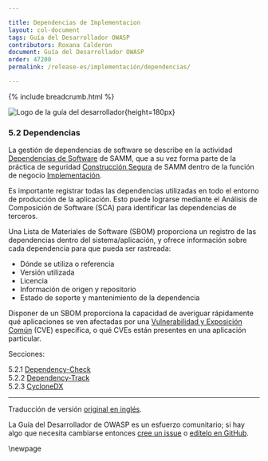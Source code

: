```yaml
---

title: Dependencias de Implementacion
layout: col-document
tags: Guía del Desarrollador OWASP
contributors: Roxana Calderon
document: Guía del Desarrollador OWASP
order: 47200
permalink: /release-es/implementación/dependencias/

---
```


{% include breadcrumb.html %}

![Logo de la guía del desarrollador](../../../assets/images/dg_logo_bbd.png "Guía del Desarrollador OWASP"){height=180px}

### 5.2 Dependencias

La gestión de dependencias de software se describe en la actividad [Dependencias de Software][sammisbsd] de SAMM,
que a su vez forma parte de la práctica de seguridad [Construcción Segura][sammisb] de SAMM
dentro de la función de negocio [Implementación][sammi].

Es importante registrar todas las dependencias utilizadas en todo el entorno de producción de la aplicación.
Esto puede lograrse mediante el Análisis de Composición de Software (SCA) para identificar las dependencias de terceros.

Una Lista de Materiales de Software (SBOM) proporciona un registro de las dependencias dentro del sistema/aplicación,
y ofrece información sobre cada dependencia para que pueda ser rastreada:

* Dónde se utiliza o referencia
* Versión utilizada
* Licencia
* Información de origen y repositorio
* Estado de soporte y mantenimiento de la dependencia

Disponer de un SBOM proporciona la capacidad de averiguar rápidamente qué aplicaciones se ven afectadas por una
[Vulnerabilidad y Exposición Común][cve] (CVE) específica, o qué CVEs están presentes en una aplicación particular.

Secciones:

5.2.1 [Dependency-Check](#dependency-check)  
5.2.2 [Dependency-Track](#dependency-track)  
5.2.3 [CycloneDX](#cyclonedx)  

----
Traducción de versión [original en inglés][release0720].

La Guía del Desarrollador de OWASP es un esfuerzo comunitario;
si hay algo que necesita cambiarse entonces [cree un issue][issue0720] o [edítelo en GitHub][edit0720].

[release0720]: https://github.com/OWASP/www-project-developer-guide/blob/main/release/07-implementation/02-dependencies/toc.md
[cve]: https://cve.mitre.org/
[issue0720]: https://github.com/OWASP/www-project-developer-guide/issues/new?labels=enhancement&template=request.md&title=Update:%2007-implementation/02-dependencies/toc
[edit0720]: https://github.com/OWASP/www-project-developer-guide/blob/main/draft/07-implementation/02-dependencies/toc.md
[sammi]: https://owaspsamm.org/model/implementation/
[sammisb]: https://owaspsamm.org/model/implementation/secure-build/
[sammisbsd]: https://owaspsamm.org/model/implementation/secure-build/stream-b/

\newpage
